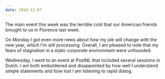 ```yaml
---
date: 2018-12-07
---
```


The main event this week was the terrible cold that our American friends brought to us in Florence last week.

On Monday I got even more news about how my job will change with the new year, which I'm still processing. Overall, I am pleased to note that my fears of stagnation in a static corporate environment were unfounded.

Wednesday, I went to an event at PostNL that included several sessions in Dutch. I am both emboldened and disappointed by how well I understand simple statements and how lost I am listening to rapid dialog.